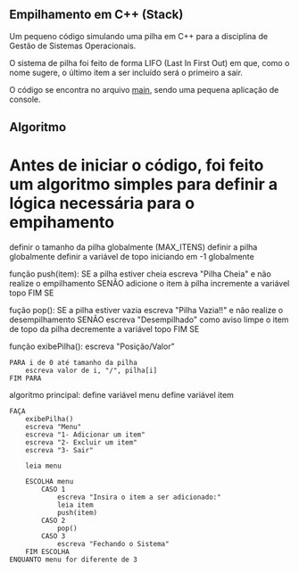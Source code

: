 ## Empilhamento em C++ (Stack)

Um pequeno código simulando uma pilha em C++ para a disciplina de Gestão de Sistemas Operacionais.

O sistema de pilha foi feito de forma LIFO (Last In First Out) em que, como o nome sugere, o último item a ser incluído será o primeiro a sair.

O código se encontra no arquivo [main](https://github.com/valimnathaly/Pilha/blob/main/main/main.cpp), sendo uma pequena aplicação de console.

## Algoritmo 
# Antes de iniciar o código, foi feito um algoritmo simples para definir a lógica necessária para o empihamento

definir o tamanho da pilha globalmente (MAX_ITENS)
definir a pilha globalmente
definir a variável de topo iniciando em -1 globalmente

função push(item):
    SE a pilha estiver cheia
        escreva "Pilha Cheia" e não realize o empilhamento
    SENÃO
        adicione o item à pilha
        incremente a variável topo
    FIM SE

fução pop():
    SE a pilha estiver vazia
        escreva "Pilha Vazia!!" e não realize o desempilhamento
    SENÃO 
        escreva "Desempilhado" como aviso
        limpe o item de topo da pilha
        decremente a variável topo
    FIM SE

função exibePilha():
    escreva "Posição/Valor"

    PARA i de 0 até tamanho da pilha
        escreva valor de i, "/", pilha[i]
    FIM PARA

algoritmo principal:
    define variável menu
    define variável item

    FAÇA
        exibePilha()
        escreva "Menu"
        escreva "1- Adicionar um item"
        escreva "2- Excluir um item"
        escreva "3- Sair"

        leia menu

        ESCOLHA menu
            CASO 1
                escreva "Insira o item a ser adicionado:"
                leia item
                push(item)
            CASO 2
                pop()
            CASO 3
                escreva "Fechando o Sistema"
        FIM ESCOLHA
    ENQUANTO menu for diferente de 3
